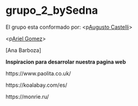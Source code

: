 # grupo_2_bySedna
 El grupo esta conformado por:
<p[Augusto Castelli](https://github.com/castelliaugusto/)></p>
<p[Ariel Gomez](https://github.com/arielgomez87/)>
<p>[Ana Barboza]</p>
<p[Guillermina Varela](https://github.com/guiguisv/)></p>
<p[Nicolas Lomanto](https://github.com/Nicoloman/Nicoloman/)></p>


**Inspiracion para desarrolar nuestra pagina web**
<p> https://www.paolita.co.uk/
<p> https://koalabay.com/es/
<p> https://monrie.ru/
